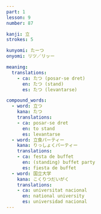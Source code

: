 ```yaml
---
part: 1
lesson: 9
number: 87

kanji: 立
strokes: 5

kunyomi: たーつ
onyomi: リツ／リッー

meaning:
  translations:
    - ca: たつ (posar-se dret)
      en: たつ (stand)
      es: たつ (levantarse)

compound_words:
  - word: 立つ
    kana: たつ
    translations:
    - ca: posar-se dret
      en: to stand
      es: levantarse
  - word: 立食パーティー
    kana: りっしょくパーティー
    translations:
    - ca: festa de buffet
      en: (standing) buffet party​
      es: fiesta de buffet
  - word: 国立大学
    kana: こくりつだいがく
    translations:
    - ca: universitat nacional
      en: national university
      es: universidad nacional
---
```

